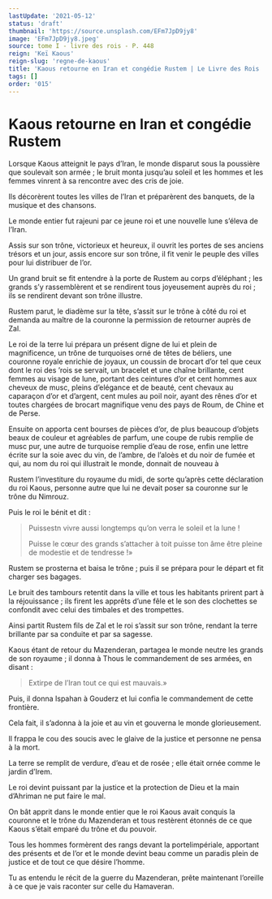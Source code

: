 ```yaml
---
lastUpdate: '2021-05-12'
status: 'draft'
thumbnail: 'https://source.unsplash.com/EFm7JpD9jy8'
image: 'EFm7JpD9jy8.jpeg'
source: tome I - livre des rois - P. 448
reign: 'Keï Kaous'
reign-slug: 'regne-de-kaous'
title: 'Kaous retourne en Iran et congédie Rustem | Le Livre des Rois | Shâhnâmeh'
tags: []
order: '015'
---
```


# Kaous retourne en Iran et congédie Rustem

Lorsque Kaous atteignit le pays d’Iran, le monde disparut sous la poussière que soulevait son armée ; le bruit monta jusqu’au soleil et les hommes et les femmes vinrent à sa rencontre avec des cris de joie.

Ils décorèrent toutes les villes de l’Iran et préparèrent des banquets, de la musique et des chansons.

Le monde entier fut rajeuni par ce jeune roi et une nouvelle lune s’éleva de l’Iran.

Assis sur son trône, victorieux et heureux, il ouvrit les portes de ses anciens trésors et un jour, assis encore sur son trône, il fit venir le peuple des villes pour lui distribuer de l’or.

Un grand bruit se fit entendre à la porte de Rustem au corps d’éléphant ; les grands s’y rassemblèrent et se rendirent tous joyeusement auprès du roi ; ils se rendirent devant son trône illustre.

Rustem parut, le diadème sur la tête, s’assit sur le trône à côté du roi et demanda au maître de la couronne la permission de retourner auprès de Zal.

Le roi de la terre lui prépara un présent digne de lui et plein de magnificence, un trône de turquoises orné de têtes de béliers, une couronne royale enrichie de joyaux, un coussin de brocart d’or tel que ceux dont le roi des ’rois se servait, un bracelet et une chaîne brillante, cent femmes au visage de lune, portant des ceintures d’or et cent hommes aux cheveux de musc, pleins d’elégance et de beauté, cent chevaux au caparaçon d’or et d’argent, cent mules au poil noir, ayant des rênes d’or et toutes chargées de brocart magnifique venu des pays de Roum, de Chine et de Perse.

Ensuite on apporta cent bourses de pièces d’or, de plus beaucoup d’objets beaux de couleur et agréables de parfum, une coupe de rubis remplie de musc pur, une autre de turquoise remplie d’eau de rose, enfin une lettre écrite sur la soie avec du vin, de l’ambre, de l’aloès et du noir de fumée et qui, au nom du roi qui illustrait le monde, donnait de nouveau à

Rustem l’investiture du royaume du midi, de sorte qu’après cette déclaration du roi Kaous, personne autre que lui ne devait poser sa couronne sur le trône du Nimrouz.

Puis le roi le bénit et dit :

> Puissestn vivre aussi longtemps qu’on verra le soleil et la lune !
>
> Puisse le cœur des grands s’attacher à toit puisse ton âme être pleine de modestie et de tendresse !»

Rustem se prosterna et baisa le trône ; puis il se prépara pour le départ et fit charger ses bagages.

Le bruit des tambours retentit dans la ville et tous les habitants prirent part à la réjouissance ; ils firent les apprêts d’une fêle et le son des clochettes se confondit avec celui des timbales et des trompettes.

Ainsi partit Rustem fils de Zal et le roi s’assit sur son trône, rendant la terre brillante par sa conduite et par sa sagesse.

Kaous étant de retour du Mazenderan, partagea le monde neutre les grands de son royaume ; il donna à Thous le commandement de ses armées, en disant :

> Extirpe de l’Iran tout ce qui est mauvais.»

Puis, il donna Ispahan à Gouderz et lui confia le commandement de cette frontière.

Cela fait, il s’adonna à la joie et au vin et gouverna le monde glorieusement.

Il frappa le cou des soucis avec le glaive de la justice et personne ne pensa à la mort.

La terre se remplit de verdure, d’eau et de rosée ; elle était ornée comme le jardin d’Irem.

Le roi devint puissant par la justice et la protection de Dieu et la main d’Ahriman ne put faire le mal.

On bât apprit dans le monde entier que le roi Kaous avait conquis la couronne et le trône du Mazenderan et tous restèrent étonnés de ce que Kaous s’était emparé du trône et du pouvoir.

Tous les hommes formèrent des rangs devant la portelimpériale, apportant des présents et de l’or et le monde devint beau comme un paradis plein de justice et de tout ce que désire l’homme.

Tu as entendu le récit de la guerre du Mazenderan, prête maintenant l’oreille à ce que je vais raconter sur celle du Hamaveran.
